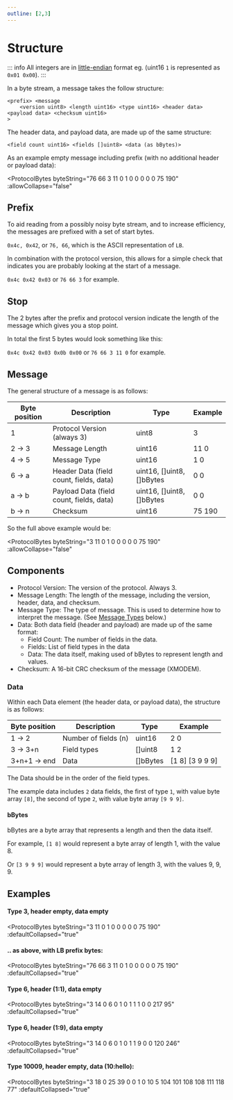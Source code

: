 ```yaml
---
outline: [2,3]
---
```


<script setup>
import ProtocolBytes from '../../components/ProtocolBytes.vue';
</script>

# Structure

::: info
All integers are in [little-endian](https://en.wikipedia.org/wiki/Endianness) format eg. (uint16 `1` is represented as `0x01 0x00`).
:::

In a byte stream, a message takes the follow structure:

```
<prefix> <message
    <version uint8> <length uint16> <type uint16> <header data> <payload data> <checksum uint16>
>
```

The header data, and payload data, are made up of the same structure:

```
<field count uint16> <fields []uint8> <data (as bBytes)>
```

As an example empty message including prefix (with no additional header or payload data):

<ProtocolBytes
    byteString="76 66 3 11 0 1 0 0 0 0 0 75 190"
    :allowCollapse="false"
></ProtocolBytes>

## Prefix

To aid reading from a possibly noisy byte stream, and to increase efficiency, the messages are prefixed with a set of start bytes.

`0x4c, 0x42`, or `76, 66`, which is the ASCII representation of `LB`.

In combination with the protocol version, this allows for a simple check that indicates you are probably looking at the start of a message.

`0x4c 0x42 0x03` or `76 66 3` for example.

## Stop

The 2 bytes after the prefix and protocol version indicate the length of the message which gives you a stop point.

In total the first 5 bytes would look something like this:

`0x4c 0x42 0x03 0x0b 0x00` or `76 66 3 11 0` for example.

## Message

The general structure of a message is as follows:

| Byte position | Description                        | Type                      | Example |
| ------------- | ---------------------------------- | ------------------------- | -- |
| 1             | Protocol Version (always 3)        | uint8                     | 3 |
| 2 -> 3         | Message Length                     | uint16                    | 11 0 |
| 4 -> 5         | Message Type                       | uint16                    | 1 0 |
| 6 -> a         | Header Data (field count, fields, data) | uint16, []uint8, []bBytes | 0 0 |
| a -> b         | Payload Data (field count, fields, data)   | uint16, []uint8, []bBytes | 0 0 |
| b -> n | Checksum | uint16 | 75 190 |

So the full above example would be:

<ProtocolBytes
    byteString="3 11 0 1 0 0 0 0 0 75 190"
    :allowCollapse="false"
></ProtocolBytes>

## Components

- Protocol Version: The version of the protocol. Always 3.
- Message Length: The length of the message, including the version, header, data, and checksum.
- Message Type: The type of message. This is used to determine how to interpret the message. (See [Message Types](#message-types) below.)
- Data: Both data field (header and payload) are made up of the same format:
  - Field Count: The number of fields in the data.
  - Fields: List of field types in the data
  - Data: The data itself, making used of bBytes to represent length and values.
- Checksum: A 16-bit CRC checksum of the message (XMODEM).

### Data

Within each Data element (the header data, or payload data), the structure is as follows:

| Byte position | Description      | Type  | Example |
| ------------- | ---------------- | ----- | ------- |
| 1 -> 2             | Number of fields (n) | uint16 | 2 0       |
| 3 -> 3+n      | Field types | []uint8 | 1 2        |
| 3+n+1 -> end  | Data | []bBytes | [1 8] [3 9 9 9]  |

The Data should be in the order of the field types.

The example data includes `2` data fields, the first of type `1`, with value byte array `[8]`, the second of type `2`, with value byte array `[9 9 9]`.

#### bBytes

bBytes are a byte array that represents a length and then the data itself.

For example, `[1 8]` would represent a byte array of length 1, with the value 8.

Or `[3 9 9 9]` would represent a byte array of length 3, with the values 9, 9, 9.

## Examples

#### Type 3, header empty, data empty

<ProtocolBytes
    byteString="3 11 0 1 0 0 0 0 0 75 190"
    :defaultCollapsed="true"
></ProtocolBytes>

#### .. as above, with LB prefix bytes:

<ProtocolBytes
    byteString="76 66 3 11 0 1 0 0 0 0 0 75 190"
    :defaultCollapsed="true"
></ProtocolBytes>

#### Type 6, header (1:1), data empty

<ProtocolBytes
    byteString="3 14 0 6 0 1 0 1 1 1 0 0 217 95"
    :defaultCollapsed="true"
></ProtocolBytes>

#### Type 6, header (1:9), data empty

<ProtocolBytes
    byteString="3 14 0 6 0 1 0 1 1 9 0 0 120 246"
    :defaultCollapsed="true"
></ProtocolBytes>

#### Type 10009, header empty, data (10:hello):

<ProtocolBytes
    byteString="3 18 0 25 39 0 0 1 0 10 5 104 101 108 108 111 118 77"
    :defaultCollapsed="true"
></ProtocolBytes>
